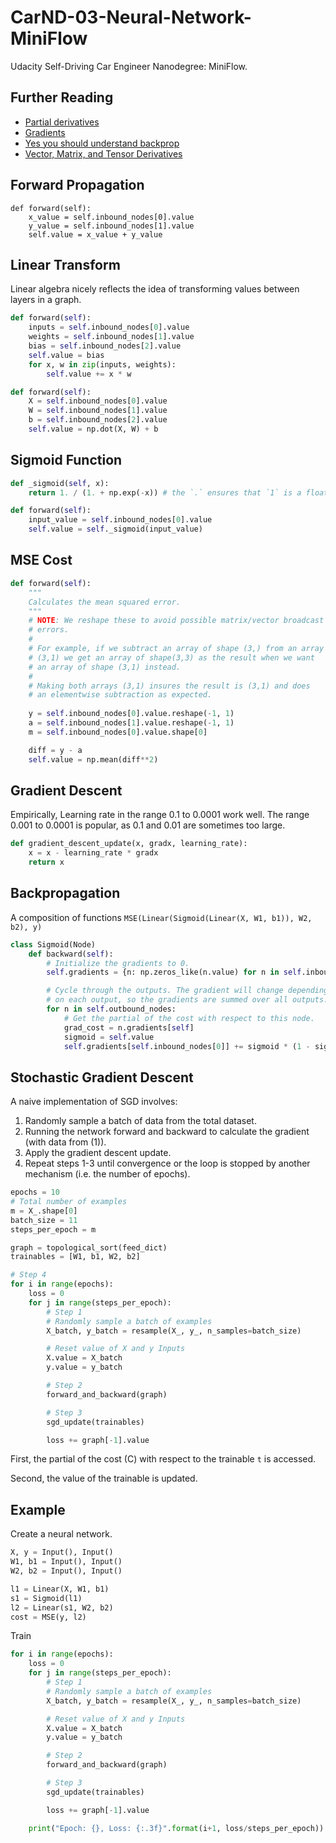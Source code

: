 # CarND-03-Neural-Network-MiniFlow

Udacity Self-Driving Car Engineer Nanodegree: MiniFlow.

## Further Reading

- [Partial derivatives](https://www.khanacademy.org/math/multivariable-calculus/multivariable-derivatives/partial-derivatives/v/partial-derivatives-introduction)
- [Gradients](https://www.khanacademy.org/math/multivariable-calculus/multivariable-derivatives/gradient-and-directional-derivatives/v/gradient)
- [Yes you should understand backprop](https://medium.com/@karpathy/yes-you-should-understand-backprop-e2f06eab496b#.fowl6fvfk)
- [Vector, Matrix, and Tensor Derivatives](http://cs231n.stanford.edu/vecDerivs.pdf)

## Forward Propagation

```
def forward(self):
    x_value = self.inbound_nodes[0].value
    y_value = self.inbound_nodes[1].value
    self.value = x_value + y_value
```

## Linear Transform

Linear algebra nicely reflects the idea of transforming values between layers in a graph.

```python
def forward(self):
    inputs = self.inbound_nodes[0].value
    weights = self.inbound_nodes[1].value
    bias = self.inbound_nodes[2].value
    self.value = bias
    for x, w in zip(inputs, weights):
        self.value += x * w
```

```python
def forward(self):
    X = self.inbound_nodes[0].value
    W = self.inbound_nodes[1].value
    b = self.inbound_nodes[2].value
    self.value = np.dot(X, W) + b
```

## Sigmoid Function

```python
def _sigmoid(self, x):
    return 1. / (1. + np.exp(-x)) # the `.` ensures that `1` is a float

def forward(self):
    input_value = self.inbound_nodes[0].value
    self.value = self._sigmoid(input_value)
```

## MSE Cost

```python
def forward(self):
    """
    Calculates the mean squared error.
    """
    # NOTE: We reshape these to avoid possible matrix/vector broadcast
    # errors.
    #
    # For example, if we subtract an array of shape (3,) from an array of shape
    # (3,1) we get an array of shape(3,3) as the result when we want
    # an array of shape (3,1) instead.
    #
    # Making both arrays (3,1) insures the result is (3,1) and does
    # an elementwise subtraction as expected.
    
    y = self.inbound_nodes[0].value.reshape(-1, 1)
    a = self.inbound_nodes[1].value.reshape(-1, 1)
    m = self.inbound_nodes[0].value.shape[0]

    diff = y - a
    self.value = np.mean(diff**2)
```

## Gradient Descent

Empirically, Learning rate in the range 0.1 to 0.0001 work well. 
The range 0.001 to 0.0001 is popular, as 0.1 and 0.01 are sometimes too large.

```python
def gradient_descent_update(x, gradx, learning_rate):
    x = x - learning_rate * gradx
    return x
```

## Backpropagation

A composition of functions `MSE(Linear(Sigmoid(Linear(X, W1, b1)), W2, b2), y)`

```python
class Sigmoid(Node)
    def backward(self):
        # Initialize the gradients to 0.
        self.gradients = {n: np.zeros_like(n.value) for n in self.inbound_nodes}

        # Cycle through the outputs. The gradient will change depending
        # on each output, so the gradients are summed over all outputs.
        for n in self.outbound_nodes:
            # Get the partial of the cost with respect to this node.
            grad_cost = n.gradients[self]
            sigmoid = self.value
            self.gradients[self.inbound_nodes[0]] += sigmoid * (1 - sigmoid) * grad_cost
```

## Stochastic Gradient Descent

A naive implementation of SGD involves:

1. Randomly sample a batch of data from the total dataset.
2. Running the network forward and backward to calculate the gradient (with data from (1)).
3. Apply the gradient descent update.
4. Repeat steps 1-3 until convergence or the loop is stopped by another mechanism (i.e. the number of epochs).


```python
epochs = 10
# Total number of examples
m = X_.shape[0]
batch_size = 11
steps_per_epoch = m

graph = topological_sort(feed_dict)
trainables = [W1, b1, W2, b2]

# Step 4
for i in range(epochs):
    loss = 0
    for j in range(steps_per_epoch):
        # Step 1
        # Randomly sample a batch of examples
        X_batch, y_batch = resample(X_, y_, n_samples=batch_size)

        # Reset value of X and y Inputs
        X.value = X_batch
        y.value = y_batch

        # Step 2
        forward_and_backward(graph)

        # Step 3
        sgd_update(trainables)

        loss += graph[-1].value
```

First, the partial of the cost (C) with respect to the trainable ``t`` is accessed.

Second, the value of the trainable is updated.

## Example

Create a neural network.

```python
X, y = Input(), Input()
W1, b1 = Input(), Input()
W2, b2 = Input(), Input()

l1 = Linear(X, W1, b1)
s1 = Sigmoid(l1)
l2 = Linear(s1, W2, b2)
cost = MSE(y, l2)
```

Train 
```python
for i in range(epochs):
    loss = 0
    for j in range(steps_per_epoch):
        # Step 1
        # Randomly sample a batch of examples
        X_batch, y_batch = resample(X_, y_, n_samples=batch_size)

        # Reset value of X and y Inputs
        X.value = X_batch
        y.value = y_batch

        # Step 2
        forward_and_backward(graph)

        # Step 3
        sgd_update(trainables)

        loss += graph[-1].value

    print("Epoch: {}, Loss: {:.3f}".format(i+1, loss/steps_per_epoch))
```

